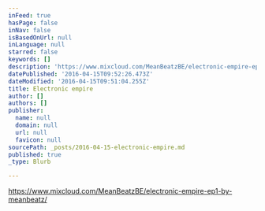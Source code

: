 ```yaml
---
inFeed: true
hasPage: false
inNav: false
isBasedOnUrl: null
inLanguage: null
starred: false
keywords: []
description: 'https://www.mixcloud.com/MeanBeatzBE/electronic-empire-ep1-by-meanbeatz/'
datePublished: '2016-04-15T09:52:26.473Z'
dateModified: '2016-04-15T09:51:04.255Z'
title: Electronic empire
author: []
authors: []
publisher:
  name: null
  domain: null
  url: null
  favicon: null
sourcePath: _posts/2016-04-15-electronic-empire.md
published: true
_type: Blurb

---
```

https://www.mixcloud.com/MeanBeatzBE/electronic-empire-ep1-by-meanbeatz/